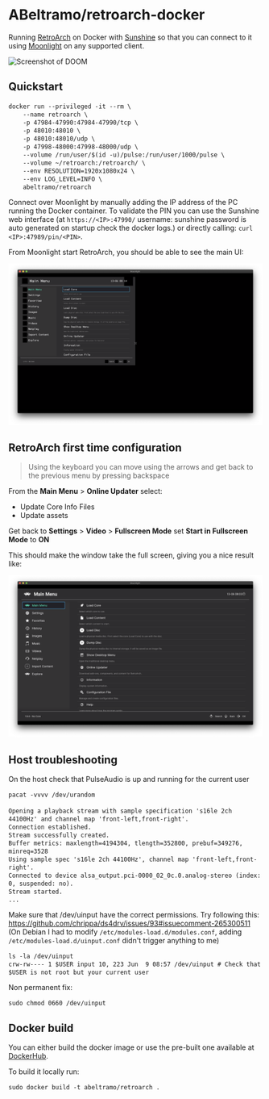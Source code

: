 # ABeltramo/retroarch-docker

Running [RetroArch](https://www.retroarch.com/) on Docker with [Sunshine](https://github.com/loki-47-6F-64/sunshine) so that you can connect to it using [Moonlight](https://moonlight-stream.org/) on any supported client.

![Screenshot of DOOM](screen/DOOM.png)

## Quickstart

```console
docker run --privileged -it --rm \
    --name retroarch \
    -p 47984-47990:47984-47990/tcp \
    -p 48010:48010 \
    -p 48010:48010/udp \
    -p 47998-48000:47998-48000/udp \
    --volume /run/user/$(id -u)/pulse:/run/user/1000/pulse \
    --volume ~/retroarch:/retroarch/ \
    --env RESOLUTION=1920x1080x24 \
    --env LOG_LEVEL=INFO \
    abeltramo/retroarch
```

Connect over Moonlight by manually adding the IP address of the PC running the Docker container. To validate the PIN you can use the Sunshine web interface (at `https://<IP>:47990/` username: sunshine password is auto generated on startup check the docker logs.) or directly calling: `curl <IP>:47989/pin/<PIN>`.

From Moonlight start RetroArch, you should be able to see the main UI:

![Screenshot of RetroArch UI](screen/RetroArch-First-UI.png)


## RetroArch first time configuration

> Using the keyboard you can move using the arrows and get back to the previous menu by pressing backspace

From the **Main Menu** > **Online Updater** select:
- Update Core Info Files
- Update assets

Get back to **Settings** > **Video** > **Fullscreen Mode** set **Start in Fullscreen Mode** to **ON**

This should make the window take the full screen, giving you a nice result like:

![Screenshot of RetroArch UI](screen/RetroArch-UI.png)

## Host troubleshooting

On the host check that PulseAudio is up and running for the current user
```console
pacat -vvvv /dev/urandom

Opening a playback stream with sample specification 's16le 2ch 44100Hz' and channel map 'front-left,front-right'.
Connection established.
Stream successfully created.
Buffer metrics: maxlength=4194304, tlength=352800, prebuf=349276, minreq=3528
Using sample spec 's16le 2ch 44100Hz', channel map 'front-left,front-right'.
Connected to device alsa_output.pci-0000_02_0c.0.analog-stereo (index: 0, suspended: no).
Stream started.
...
```

Make sure that /dev/uinput have the correct permissions.
Try following this: https://github.com/chrippa/ds4drv/issues/93#issuecomment-265300511
(On Debian I had to modify `/etc/modules-load.d/modules.conf`, adding `/etc/modules-load.d/uinput.conf` didn't trigger anything to me)
```console
ls -la /dev/uinput
crw-rw---- 1 $USER input 10, 223 Jun  9 08:57 /dev/uinput # Check that $USER is not root but your current user
```
Non permanent fix:
```console
sudo chmod 0660 /dev/uinput
```

## Docker build

You can either build the docker image or use the pre-built one available at [DockerHub](https://hub.docker.com/r/abeltramo/retroarch).

To build it locally run:

```console
sudo docker build -t abeltramo/retroarch .
```
